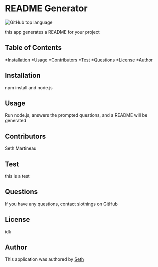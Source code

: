 
  #  README Generator
  
  ![GitHub top language](https://img.shields.io/github/languages/top/slothings/readme-generator)
  
  this app generates a README for your project

  ## Table of Contents
  *[Installation](#install)
  *[Usage](#usage)
  *[Contributors](#contributors)
  *[Test](#test)
  *[Questions](#questions)
  *[License](#license)
  *[Author](#author)
  
  ## Installation
  npm install and node.js
  
  ## Usage
  Run node.js, answers the prompted questions, and a README will be generated
  
  ## Contributors
  Seth Martineau
  
  ## Test
  this is a test
  
  ## Questions
  If you have any questions, contact slothings on GitHub
  
  ## License
  idk
  
  ## Author
  This application was authored by [Seth](slothings)
  